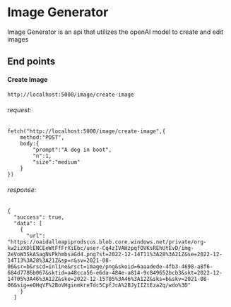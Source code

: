 # Image Generator
Image Generator is an api that utilizes the openAI model to create and edit images


## End points
#### Create Image
```
http://localhost:5000/image/create-image
```
###### request:
```
fetch("http://localhost:5000/image/create-image",{
    method:"POST",
    body:{
        "prompt":"A dog in boot",
        "n":1,
        "size":"medium"
    }
})
```
###### response:
```
{
  "success": true,
  "data": [
    {
      "url": "https://oaidalleapiprodscus.blob.core.windows.net/private/org-kw2izXDlENCEeWtFfFrXiEbc/user-Cq4zIVAHzpqfOVKsREhUtEvD/img-2eVoW3SkASagNsPkhmbsaGd4.png?st=2022-12-14T11%3A28%3A21Z&se=2022-12-14T13%3A28%3A21Z&sp=r&sv=2021-08-06&sr=b&rscd=inline&rsct=image/png&skoid=6aaadede-4fb3-4698-a8f6-684d7786b067&sktid=a48cca56-e6da-484e-a814-9c849652bcb3&skt=2022-12-14T05%3A46%3A12Z&ske=2022-12-15T05%3A46%3A12Z&sks=b&skv=2021-08-06&sig=eOHqVF%2BoVHginmkreTdc5CpfJcA%2BJyIIZtEza2q/wdo%3D"
    }
  ]
```
